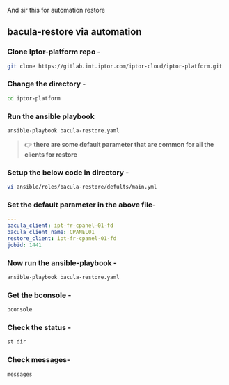 
And sir this for automation restore



## bacula-restore via automation


### Clone Iptor-platform repo -

```bash
git clone https://gitlab.int.iptor.com/iptor-cloud/iptor-platform.git
```

### Change the directory -
```bash
cd iptor-platform
```

### Run the ansible playbook

```bash
ansible-playbook bacula-restore.yaml
```

> :point_right: **there are some default parameter that are common for all the clients for restore** 

### Setup the below code in directory -

```bash
vi ansible/roles/bacula-restore/defults/main.yml
```
### Set the default parameter in the above file-
``` yaml
---
bacula_client: ipt-fr-cpanel-01-fd
bacula_client_name: CPANEL01
restore_client: ipt-fr-cpanel-01-fd
jobid: 1441
```

 ### Now run the ansible-playbook -
 ```bash
 ansible-playbook bacula-restore.yaml
```

### Get the bconsole -
```bash
bconsole
```

### Check the status -
```bash
st dir
```
### Check messages-
```bash
messages
```




